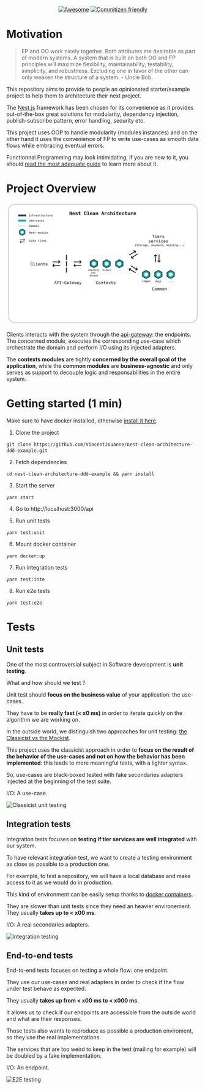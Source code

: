 <div align="center">

[![Awesome](https://cdn.rawgit.com/sindresorhus/awesome/d7305f38d29fed78fa85652e3a63e154dd8e8829/media/badge.svg)](https://github.com/juliandavidmr/awesome-nestjs) 
[![Commitizen friendly](https://img.shields.io/badge/commitizen-friendly-brightgreen.svg)](http://commitizen.github.io/cz-cli/)
</div>

# Motivation

> FP and OO work nicely together. Both attributes are desirable as part of modern systems. A system that is built on both OO and FP principles will maximize flexibility, maintainability, testability, simplicity, and robustness. Excluding one in favor of the other can only weaken the structure of a system. - Uncle Bob.

This repository aims to provide to people an opinionated starter/example project to help them to architecture their next project.

The [Nest.js](https://nestjs.com/) framework has been chosen for its convenience as it provides out-of-the-box great solutions for modularity, dependency injection, publish-subscribe pattern, error handling, security etc. 


This project uses OOP to handle modularity (modules instances) and on the other hand it uses the convenience of FP to write use-cases as smooth data flows while embracing eventual errors.

Functionnal Programming may look intimidating, if you are new to it, you should [read the most adequate guide](https://mostly-adequate.gitbook.io/mostly-adequate-guide/) to learn more about it.

# Project Overview

![Nest Clean Architecture](./docs/assets/nest-clean-architecture.png)

Clients interacts with the system through the [api-gateway](./api-gateway): the endpoints. The concerned module, executes the corresponding use-case which orchestrate the domain and perform I/O using its injected adapters.

The **contexts modules** are tightly **concerned by the overall goal of the application**, while the **common modules** are **business-agnostic** and only serves as support to decouple logic and responsabilities in the entire system.

# Getting started (1 min)

Make sure to have docker installed, otherwise [install it here](https://docs.docker.com/get-docker/).

1. Clone the project

```
git clone https://github.com/VincentJouanne/nest-clean-architecture-ddd-example.git
```

2. Fetch dependencies

```
cd nest-clean-architecture-ddd-example && yarn install
```

3. Start the server

```
yarn start
```

4. Go to http://localhost:3000/api

5. Run unit tests

```
yarn test:unit
```

6. Mount docker container

```
yarn docker:up
```

7. Run integration tests

```
yarn test:inte
```

8. Run e2e tests

```
yarn test:e2e
```

# Tests

## Unit tests

One of the most controversial subject in Software development is **unit testing**.

What and how should we test ?

Unit test should **focus on the business value** of your application: the use-cases.

They have to be **really fast (< x0 ms)** in order to iterate quickly on the algorithm we are working on.

In the outside world, we distinguish two approaches for unit testing: [the Classicist vs the Mockist](https://martinfowler.com/articles/mocksArentStubs.html).

This project uses the classicist approach in order to **focus on the result of the behavior of the use-cases and not on how the behavior has been implemented**: this leads to more meaningful tests, with a lighter syntax.

So, use-cases are black-boxed tested with fake secondaries adapters injected at the beginning of the test suite.

I/O: A use-case.

![Classicist unit testing](./docs/assets/unit-testing.png)

## Integration tests

Integration tests focuses on **testing if tier services are well integrated** with our system.

To have relevant integration test, we want to create a testing environment as close as possible to a production one.

For example, to test a repository, we will have a local database and make access to it as we would do in production.

This kind of environment can be easily setup thanks to [docker containers](https://docs.docker.com/get-started/#what-is-a-container).

They are slower than unit tests since they need an heavier environement. They usually **takes up to < x00 ms**.

I/O: A real secondaries adapters.

![Integration testing](./docs/assets/integration-testing.png)

## End-to-end tests

End-to-end tests focuses on testing a whole flow: one endpoint.

They use our use-cases and real adapters in order to check if the flow under test behave as expected.

They usually **takes up from < x00 ms to < x000 ms**.

It allows us to check if our endpoints are accessible from the outside world and what are their responses.

Those tests also wants to reproduce as possible a production enviroment, so they use the real implementations.

The services that are too weird to keep in the test (mailing for example) will be doubled by a fake implementation.

I/O: An endpoint.

![E2E testing](./docs/assets/end-to-end-testing.png)
